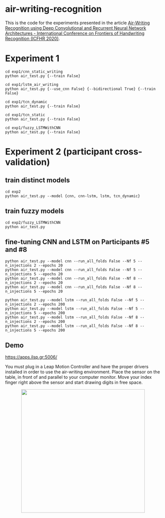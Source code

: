 # air-writing-recognition
This is the code for the experiments presented in the article [Air-Writing Recognition using Deep Convolutional and Recurrent Neural Network Architectures - International Conference on Frontiers of Handwriting Recognition (ICFHR 2020)](https://ieeexplore.ieee.org/abstract/document/9257775).

# Experiment 1

```
cd exp1/cnn_static_writing
python air_test.py {--train False}

cd exp1/lstm_air_writing
python air_test.py {--use_cnn False} {--bidirectional True} {--train False}

cd exp1/tcn_dynamic
python air_test.py {--train False}

cd exp1/tcn_static
python air_test.py {--train False}

cd exp1/fuzzy_LSTMWithCNN
python air_test.py {--train False}
```


# Experiment 2 (participant cross-validation)


## train distinct models

```
cd exp2
python air_test.py --model {cnn, cnn-lstm, lstm, tcn_dynamic}
```

## train fuzzy models

```
cd exp2/fuzzy_LSTMWithCNN
python air_test.py
```

## fine-tuning CNN and LSTM on Participants #5 and #8
```
python air_test.py --model cnn --run_all_folds False --Nf 5 --n_injections 2 --epochs 20
python air_test.py --model cnn --run_all_folds False --Nf 5 --n_injections 5 --epochs 20
python air_test.py --model cnn --run_all_folds False --Nf 8 --n_injections 2 --epochs 20
python air_test.py --model cnn --run_all_folds False --Nf 8 --n_injections 5 --epochs 20

python air_test.py --model lstm --run_all_folds False --Nf 5 --n_injections 2 --epochs 200
python air_test.py --model lstm --run_all_folds False --Nf 5 --n_injections 5 --epochs 200
python air_test.py --model lstm --run_all_folds False --Nf 8 --n_injections 2 --epochs 200
python air_test.py --model lstm --run_all_folds False --Nf 8 --n_injections 5 --epochs 200
```

## Demo
https://apps.ilsp.gr:5006/

You must plug in a Leap Motion Controller and have the proper drivers installed in order to use the air-writing environment. Place the sensor on the table, in front of and parallel to your computer monitor. Move your index finger right above the sensor and start drawing digits in free space.

<p align="center">
    <img src="airwr_vid2c.gif" width="400">
</p>

